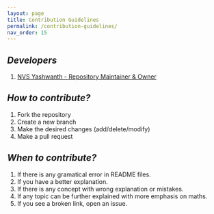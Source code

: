 ```yaml
---
layout: page
title: Contribution Guidelines
permalink: /contribution-guidelines/
nav_order: 15
---
```


## ***Developers***
1. [NVS Yashwanth - Repository Maintainer & Owner](https://github.com/NvsYashwanth)

## ***How to contribute?***
1. Fork the repository
2. Create a new branch
3. Make the desired changes (add/delete/modify)
4. Make a pull request

## ***When to contribute?***
1. If there is any gramatical error in README files.
2. If you have a better explanation.
3. If there is any concept with wrong explanation or mistakes.
4. If any topic can be further explained with more emphasis on maths.
5. If you see a broken link, open an issue.
